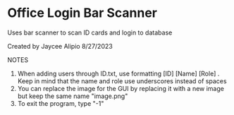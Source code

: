 # Office Login Bar Scanner
 Uses bar scanner to scan ID cards and login to database

Created by Jaycee Alipio 8/27/2023

NOTES
1. When adding users through ID.txt, use formatting [ID] [Name] [Role] . Keep in mind that the name and role use underscores instead of spaces
2. You can replace the image for the GUI by replacing it with a new image but keep the same name "image.png"
3. To exit the program, type "-1"